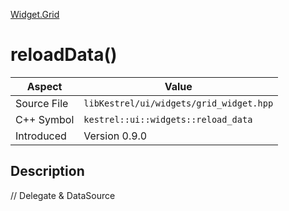 [Widget.Grid](index)
# reloadData()
| Aspect | Value |
| --- | --- |
| Source File | `libKestrel/ui/widgets/grid_widget.hpp` |
| C++ Symbol | `kestrel::ui::widgets::reload_data` |
| Introduced | Version 0.9.0 |
## Description
// Delegate & DataSource
